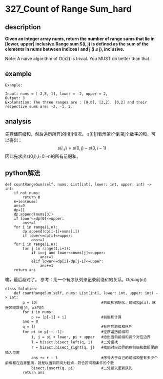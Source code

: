 # 327_Count of Range Sum_hard

## description

**Given an integer array nums, return the number of range sums that lie in [lower, upper] inclusive.Range sum S(i, j) is defined as the sum of the elements in nums between indices i and j (i ≤ j), inclusive.**

Note:
A naive algorithm of O(n2) is trivial. You MUST do better than that.

## example

```
Example:

Input: nums = [-2,5,-1], lower = -2, upper = 2,
Output: 3 
Explanation: The three ranges are : [0,0], [2,2], [0,2] and their respective sums are: -2, -1, 2.
```

## analysis

先存储前缀和，然后遍历所有的[i][j]情况。
s[i][j]表示第i个到第j个数字的和。可以得出：
$$s(i,j)=s(0,j)-s(0,i-1)$$
因此先求出s(0,i),i=0···n的所有前缀和。

## python解法

```
def countRangeSum(self, nums: List[int], lower: int, upper: int) -> int:
    if not nums:
        return 0
    n=len(nums)
    ans=0
    dp=[]
    dp.append(nums[0])
    if lower<=dp[0]<=upper:
        ans+=1
    for i in range(1,n):
        dp.append(dp[i-1]+nums[i])
        if lower<=dp[i]<=upper:
            ans+=1
    for i in range(1,n):
        for j in range(1,i+1):
            if i==j and lower<=nums[j]<=upper:
                ans+=1
            elif lower<=dp[i]-dp[j-1]<=upper:
                ans+=1
    return ans
```

唉，最后超时了。
参考：用一个有序队列来记录前缀和的关系。$O(nlog(n))$
```
class Solution:
    def countRangeSum(self, nums: List[int], lower: int, upper: int) -> int:
        p = [0]                             #前缀和初始化，前缀和p[x]，就是区间数组[0, x)的和
        for i in nums:
            p += [p[-1] + i]                #前缀和计算
        ans = 0
        q = []                              #有序的前缀和队列
        for pi in p[:: -1]:                 #逆序遍历前缀和
            i, j = pi + lower, pi + upper   #给出当前前缀和两个对应边界
            l = bisect.bisect_left(q, i)    #二分查找
            r = bisect.bisect_right(q, j)   #找到对应边界的在前缀和数组里的插入位置   
            ans += r - l                    #序号大于自己的前缀和里有多少个前缀和在边界里面，就是以当前区间为起点，符合区间和条件的个数
            bisect.insort(q, pi)            #二分插入更新队列
        return ans
``` 